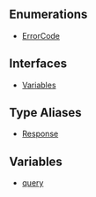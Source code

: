 ## Enumerations

- [ErrorCode](api/namespaces%5Cmutations%5Cnamespaces%5CLoginWithPasswordMutation%5Cenumerations%5CErrorCode.md)

## Interfaces

- [Variables](api/namespaces%5Cmutations%5Cnamespaces%5CLoginWithPasswordMutation%5Cinterfaces%5CVariables.md)

## Type Aliases

- [Response](api/namespaces%5Cmutations%5Cnamespaces%5CLoginWithPasswordMutation%5Ctype-aliases%5CResponse.md)

## Variables

- [query](api/namespaces%5Cmutations%5Cnamespaces%5CLoginWithPasswordMutation%5Cvariables%5Cquery.md)
